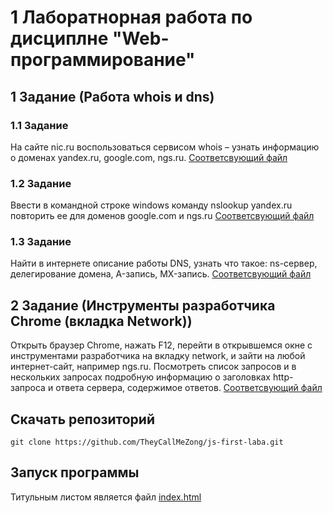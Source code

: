 <h1>1 Лаборатнорная работа по дисциплне "Web-программирование"</h1>

<h2>1 Задание (Работа whois и dns)</h2>
<h3>1.1 Задание</h3>
На сайте nic.ru воспользоваться сервисом whois – узнать информацию о доменах yandex.ru, google.com, ngs.ru.
<a href="https://github.com/TheyCallMeZong/js-first-laba/blob/main/tasks/1.1Task.html">Соответсвующий файл</a>
<h3>1.2 Задание</h3>
Ввести в командной строке windows команду nslookup yandex.ru повторить ее для доменов google.com и ngs.ru
<a href="https://github.com/TheyCallMeZong/js-first-laba/blob/main/tasks/1.2Task.html">Соответсвующий файл</a>
<h3>1.3 Задание</h3>
Найти в интернете описание работы DNS, узнать что такое: ns-сервер, делегирование домена, A-запись, MX-запись.
<a href="https://github.com/TheyCallMeZong/js-first-laba/blob/main/tasks/1.3Task.html">Соответсвующий файл</a>
<h2>2 Задание (Инструменты разработчика Chrome (вкладка Network))</h2>
Открыть браузер Chrome, нажать F12, перейти в открывшемся окне с инструментами разработчика на вкладку network, и зайти на любой интернет-сайт, например ngs.ru. Посмотреть список запросов и в нескольких запросах подробную информацию о заголовках http-запроса и ответа сервера, содержимое ответов.
<a href="https://github.com/TheyCallMeZong/js-first-laba/blob/main/tasks/2Task.html">Соответсвующий файл</a>
<h2>Скачать репозиторий</h2>
<pre>
<code>git clone https://github.com/TheyCallMeZong/js-first-laba.git</code>
</pre>

<h2>Запуск программы</h2>
Титульным листом является файл <a href="https://github.com/TheyCallMeZong/js-first-laba/blob/main/index.html">index.html</a>
